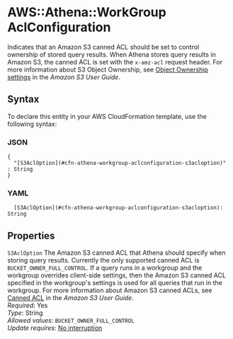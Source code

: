 # AWS::Athena::WorkGroup AclConfiguration<a name="aws-properties-athena-workgroup-aclconfiguration"></a>

Indicates that an Amazon S3 canned ACL should be set to control ownership of stored query results\. When Athena stores query results in Amazon S3, the canned ACL is set with the `x-amz-acl` request header\. For more information about S3 Object Ownership, see [Object Ownership settings](https://docs.aws.amazon.com/AmazonS3/latest/userguide/about-object-ownership.html#object-ownership-overview) in the *Amazon S3 User Guide*\.

## Syntax<a name="aws-properties-athena-workgroup-aclconfiguration-syntax"></a>

To declare this entity in your AWS CloudFormation template, use the following syntax:

### JSON<a name="aws-properties-athena-workgroup-aclconfiguration-syntax.json"></a>

```
{
  "[S3AclOption](#cfn-athena-workgroup-aclconfiguration-s3acloption)" : String
}
```

### YAML<a name="aws-properties-athena-workgroup-aclconfiguration-syntax.yaml"></a>

```
  [S3AclOption](#cfn-athena-workgroup-aclconfiguration-s3acloption): String
```

## Properties<a name="aws-properties-athena-workgroup-aclconfiguration-properties"></a>

`S3AclOption`  <a name="cfn-athena-workgroup-aclconfiguration-s3acloption"></a>
The Amazon S3 canned ACL that Athena should specify when storing query results\. Currently the only supported canned ACL is `BUCKET_OWNER_FULL_CONTROL`\. If a query runs in a workgroup and the workgroup overrides client\-side settings, then the Amazon S3 canned ACL specified in the workgroup's settings is used for all queries that run in the workgroup\. For more information about Amazon S3 canned ACLs, see [Canned ACL](https://docs.aws.amazon.com/AmazonS3/latest/userguide/acl-overview.html#canned-acl) in the *Amazon S3 User Guide*\.  
*Required*: Yes  
*Type*: String  
*Allowed values*: `BUCKET_OWNER_FULL_CONTROL`  
*Update requires*: [No interruption](https://docs.aws.amazon.com/AWSCloudFormation/latest/UserGuide/using-cfn-updating-stacks-update-behaviors.html#update-no-interrupt)